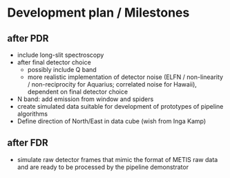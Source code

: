 # Development plan / Milestones

## after PDR
- include long-slit spectroscopy
- after final detector choice
  - possibly include Q band
  - more realistic implementation of detector noise (ELFN / non-linearity / non-reciprocity for Aquarius; correlated noise for Hawaii), dependent on final detector choice
- N band: add emission from window and spiders
- create simulated data suitable for development of prototypes of
  pipeline algorithms
- Define direction of North/East in data cube (wish from Inga Kamp)


## after FDR
- simulate raw detector frames that mimic the format of METIS raw data
  and are ready to be processed by the pipeline demonstrator
